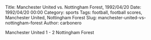 Title: Manchester United vs. Nottingham Forest, 1992/04/20
Date: 1992/04/20 00:00
Category: sports
Tags: football, football scores, Manchester United, Nottingham Forest
Slug: manchester-united-vs-nottingham-forest
Author: carbonero


Manchester United 1 - 2 Nottingham Forest
